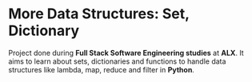 # More Data Structures: Set, Dictionary

Project done during **Full Stack Software Engineering studies** at **ALX**. It aims to learn about sets, dictionaries and functions to handle data structures like lambda, map, reduce and filter in **Python**.